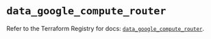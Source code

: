 # `data_google_compute_router`

Refer to the Terraform Registry for docs: [`data_google_compute_router`](https://registry.terraform.io/providers/hashicorp/google/5.11.0/docs/data-sources/compute_router).

